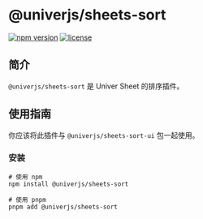 # @univerjs/sheets-sort

[![npm version](https://img.shields.io/npm/v/@univerjs/sheets-sort)](https://npmjs.org/packages/@univerjs/sheets-sort)
[![license](https://img.shields.io/npm/l/@univerjs/sheets-sort)](https://img.shields.io/npm/l/@univerjs/sheets-sort)

## 简介

`@univerjs/sheets-sort` 是 Univer Sheet 的排序插件。

## 使用指南

你应该将此插件与 `@univerjs/sheets-sort-ui` 包一起使用。

### 安装

```shell
# 使用 npm
npm install @univerjs/sheets-sort

# 使用 pnpm
pnpm add @univerjs/sheets-sort
```
